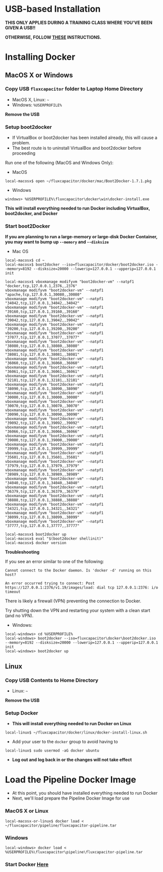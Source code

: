 # USB-based Installation
**THIS ONLY APPLIES DURING A TRAINING CLASS WHERE YOU'VE BEEN GIVEN A USB!!**

**OTHERWISE, FOLLOW [THESE](https://github.com/fluxcapacitor/pipeline/wiki/Setup-Docker-Image) INSTRUCTIONS.**

# Installing Docker
## MacOS X or Windows 
### Copy USB `fluxcapacitor` folder to Laptop Home Directory 
* MacOS X, Linux:  `~`
* Windows:  `%USERPROFILE%`

**Remove the USB**

### Setup boot2docker
* If VirtualBox or boot2docker has been installed already, this will cause a problem.
* The best route is to uninstall VirtualBox and boot2docker before proceeding

Run one of the following (MacOS and Windows Only):
* MacOS
```
local-macosx$ open ~/fluxcapacitor/docker/mac/Boot2Docker-1.7.1.pkg
``` 
* Windows
```
windows> %USERPROFILE%\fluxcapacitor\docker\win\docker-install.exe
```

**This will install everything needed to run Docker including VirtualBox, boot2docker, and Docker**

### Start boot2Docker

**If you are planning to run a large-memory or large-disk Docker Container, you may want to bump up `--memory` and `--disksize`**

* Mac OS
```
local-macosx$ cd ~
local-macosx$ boot2docker --iso=fluxcapacitor/docker/boot2docker.iso --memory=8192 --disksize=20000 --lowerip=127.0.0.1 --upperip=127.0.0.1 init

local-macosx$ vboxmanage modifyvm "boot2docker-vm" --natpf1 "docker,tcp,127.0.0.1,2376,,2376"
vboxmanage modifyvm "boot2docker-vm" --natpf1 "apache,tcp,127.0.0.1,30080,,30080"
vboxmanage modifyvm "boot2docker-vm" --natpf1 "34042,tcp,127.0.0.1,34042,,34042"
vboxmanage modifyvm "boot2docker-vm" --natpf1 "39160,tcp,127.0.0.1,39160,,39160"
vboxmanage modifyvm "boot2docker-vm" --natpf1 "39042,tcp,127.0.0.1,39042,,39042"
vboxmanage modifyvm "boot2docker-vm" --natpf1 "39200,tcp,127.0.0.1,39200,,39200"
vboxmanage modifyvm "boot2docker-vm" --natpf1 "37077,tcp,127.0.0.1,37077,,37077"
vboxmanage modifyvm "boot2docker-vm" --natpf1 "38080,tcp,127.0.0.1,38080,,38080"
vboxmanage modifyvm "boot2docker-vm" --natpf1 "38081,tcp,127.0.0.1,38081,,38081"
vboxmanage modifyvm "boot2docker-vm" --natpf1 "36060,tcp,127.0.0.1,36060,,36060"
vboxmanage modifyvm "boot2docker-vm" --natpf1 "36061,tcp,127.0.0.1,36061,,36061"
vboxmanage modifyvm "boot2docker-vm" --natpf1 "32181,tcp,127.0.0.1,32181,,32181"
vboxmanage modifyvm "boot2docker-vm" --natpf1 "38090,tcp,127.0.0.1,38090,,38090"
vboxmanage modifyvm "boot2docker-vm" --natpf1 "30000,tcp,127.0.0.1,30000,,30000"
vboxmanage modifyvm "boot2docker-vm" --natpf1 "30070,tcp,127.0.0.1,30070,,30070"
vboxmanage modifyvm "boot2docker-vm" --natpf1 "30090,tcp,127.0.0.1,30090,,30090"
vboxmanage modifyvm "boot2docker-vm" --natpf1 "39092,tcp,127.0.0.1,39092,,39092"
vboxmanage modifyvm "boot2docker-vm" --natpf1 "36066,tcp,127.0.0.1,36066,,36066"
vboxmanage modifyvm "boot2docker-vm" --natpf1 "39000,tcp,127.0.0.1,39000,,39000"
vboxmanage modifyvm "boot2docker-vm" --natpf1 "39999,tcp,127.0.0.1,39999,,39999"
vboxmanage modifyvm "boot2docker-vm" --natpf1 "35601,tcp,127.0.0.1,35601,,35601"
vboxmanage modifyvm "boot2docker-vm" --natpf1 "37979,tcp,127.0.0.1,37979,,37979"
vboxmanage modifyvm "boot2docker-vm" --natpf1 "38989,tcp,127.0.0.1,38989,,38989"
vboxmanage modifyvm "boot2docker-vm" --natpf1 "34040,tcp,127.0.0.1,34040,,34040"
vboxmanage modifyvm "boot2docker-vm" --natpf1 "36379,tcp,127.0.0.1,36379,,36379"
vboxmanage modifyvm "boot2docker-vm" --natpf1 "38888,tcp,127.0.0.1,38888,,38888"
vboxmanage modifyvm "boot2docker-vm" --natpf1 "34321,tcp,127.0.0.1,34321,,34321"
vboxmanage modifyvm "boot2docker-vm" --natpf1 "38099,tcp,127.0.0.1,38099,,38099"
vboxmanage modifyvm "boot2docker-vm" --natpf1 "37777,tcp,127.0.0.1,37777,,37777"

local-macosx$ boot2docker up
local-macosx$ eval "$(boot2docker shellinit)"
local-macosx$ docker version
```
**Troubleshooting**

If you see an error similar to one of the following:
```
Cannot connect to the Docker daemon. Is 'docker -d' running on this host?
```
```
An error occurred trying to connect: Post https://127.0.0.1:2376/v1.19/images/load: dial tcp 127.0.0.1:2376: i/o timeout
```
There is likely a firewall (VPN) preventing the connection to Docker.

Try shutting down the VPN and restarting your system with a clean start (and no VPN).

* Windows:
```
local-windows> cd %USERPROFILE%
local-windows> boot2docker --iso=fluxcapacitor\docker\boot2docker.iso --memory=8192 --disksize=20000 --lowerip=127.0.0.1 --upperip=127.0.0.1 init
local-windows> boot2docker up
```

## Linux
### Copy USB Contents to Home Directory 
* Linux:  `~`

**Remove the USB**

### Setup Docker
* **This will install everything needed to run Docker on Linux**
```
local-linux$ ~/fluxcapacitor/docker/linux/docker-install-linux.sh
```
* Add your user to the `docker` group to avoid having to 
```
local-linux$ sudo usermod -aG docker ubuntu
```
* **Log out and log back in or the changes will not take effect**

# Load the Pipeline Docker Image 
* At this point, you should have installed everything needed to run Docker
* Next, we'll load prepare the Pipeline Docker Image for use

### MacOS X or Linux
```
local-macosx-or-linux$ docker load < ~/fluxcapacitor/pipeline/fluxcapacitor-pipeline.tar
``` 

### Windows 
```
local-windows> docker load < %USERPROFILE%\fluxcapacitor\pipeline\fluxcapacitor-pipeline.tar
``` 

### Start Docker [Here](https://github.com/fluxcapacitor/pipeline/wiki/Start-Docker)